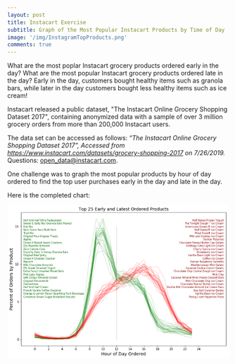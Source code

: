 ```yaml
---
layout: post
title: Instacart Exercise
subtitle: Graph of the Most Popular Instacart Products by Time of Day
image: '/img/InstagramTopProducts.png'
comments: true
---
```


What are the most poplar Instacart grocery products ordered early in the day?  What are the most popular Instacart grocery products ordered late in the day?  Early in the day, customers bought healthy items such as granola bars, while later in the day customers bought less healthy items such as ice cream!

Instacart released a public dataset, "The Instacart Online Grocery Shopping Dataset 2017", containing anonymized data with a sample of over 3 million grocery orders from more than 200,000 Instacart users.

The data set can be accessed as follows: _“The Instacart Online Grocery Shopping Dataset 2017”, Accessed from https://www.instacart.com/datasets/grocery-shopping-2017 on 7/26/2019._  Questions: open_data@instacart.com.

One challenge was to graph the most popular products by hour of day ordered to find the top user purchases early in the day and late in the day.

Here is the completed chart:

![Instacart Graph](/img/InstagramTopProducts.png)

